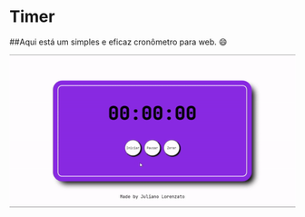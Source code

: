 # Timer

##Aqui está um simples e eficaz cronômetro para web. :smile:

<img src="resources/demonstration.gif" alt="demonstração">
